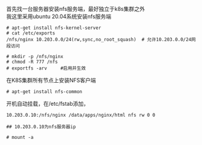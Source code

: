 首先找一台服务器安装nfs服务端，最好独立于k8s集群之外  
我这里采用ubuntu 20.04系统安装nfs服务端  
```
# apt-get install nfs-kernel-server  
# cat /etc/exports  
/nfs/nginx 10.203.0.0/24(rw,sync,no_root_squash)  # 允许10.203.0.0/24网段访问

# mkdir -p /nfs/nginx  
# chmod -R 777 /nfs
# exportfs -arv     #启用并生效
```
在K8S集群所有节点上安装NFS客户端  
```
# apt-get install nfs-common  
```
开机自动挂载，在/etc/fstab添加，
```
10.203.0.10:/nfs/nginx /data/apps/nginx/html nfs rw 0 0  

## 10.203.0.10为nfs服务器ip  

# mount -a 
```

